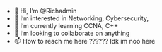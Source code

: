 - 👋 Hi, I’m @Richadmin
- 👀 I’m interested in Networking, Cybersecurity, 
- 🌱 I’m currently learning CCNA, C++
- 💞️ I’m looking to collaborate on anything
- 📫 How to reach me here ?????? Idk im noo here

<!---
Richadmin/Richadmin is a ✨ special ✨ repository because its `README.md` (this file) appears on your GitHub profile.
You can click the Preview link to take a look at your changes.
--->
